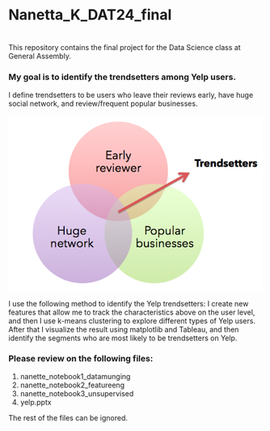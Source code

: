 # Nanetta_K_DAT24_final
# 
This repository contains the final project for the Data Science class at General Assembly.

### My goal is to identify the trendsetters among Yelp users.

I define trendsetters to be users who leave their reviews early, have
huge social network, and review/frequent popular businesses.

<img src="https://github.com/karissananetta/Nanetta_K_DAT24/blob/master/trendsetters_requirements.png">

I use the following method to identify the Yelp trendsetters:
I create new features that allow me to track the characteristics above on the user level,
and then I use k-means clustering to explore different types of Yelp
users. After that I visualize the result using matplotlib and Tableau, and then
identify the segments who are most likely to be trendsetters on Yelp.

### Please review on the following files:
1. nanette_notebook1_datamunging 
2. nanette_notebook2_featureeng 
3. nanette_notebook3_unsupervised 
4. yelp.pptx

The rest of the files can be ignored.
